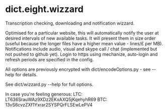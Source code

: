 dict.eight.wizzard
==================

Transcription checking, downloading and notification wizzard.

Optimised for a particular website, this will automatically notify the user at desired intervals of new available tasks.
It will present them in size order (useful because the longer files have a higher mean value - lines/£ per MB).
Notifications include audio, visual and skype call / chat (implemented but not pushed to github yet).
Login to https using mechanize, auto-login and refresh periods are specified in the config.

All options are previously encrypted with dict/encodeOptions.py - see --help for details.

See dict/wizzard.py --help for full options.

In case you're feeling generous:
LTC: LT636SrauWAz9XDz2EKxAXQ5jKqehyhR69
BTC: 13vS6cvzZXf1Yxrar2SYSPQrFLSEwLePV4
